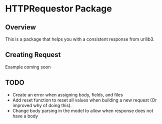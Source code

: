 # HTTPRequestor Package

## Overview
This is a package that helps you with a consistent response from urllib3.

## Creating Request
Example coming soon

## TODO
- Create an error when assigning body, fields, and files
- Add reset function to reset all values when building a new request (Or improved why of doing this).
- Change body parsing in the model to allow when response does not have a body